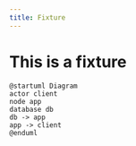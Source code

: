 ```yaml
---
title: Fixture
---
```


# This is a fixture

```plantuml
@startuml Diagram
actor client
node app
database db
db -> app
app -> client
@enduml
```
